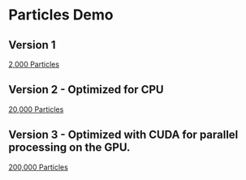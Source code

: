 # Particles Demo
## Version 1
[2,000 Particles](https://www.youtube.com/watch?v=ZhwqpiVJQoY)

## Version 2 - Optimized for CPU
[20,000 Particles](https://youtu.be/tvbPEixak-M)

## Version 3 - Optimized with CUDA for parallel processing on the GPU.
[200,000 Particles](https://www.youtube.com/watch?v=dPkxPV95_Og)
